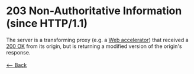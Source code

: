 # 203 Non-Authoritative Information (since HTTP/1.1)

The server is a transforming proxy (e.g. a [Web accelerator](https://en.wikipedia.org/wiki/Web_accelerator)) that received a [200 OK](200.md) from its origin, but is returning a modified version of the origin's response.
<br />
<br />
[<-- Back](../../http_codes.md)